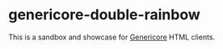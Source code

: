 # genericore-double-rainbow

This is a sandbox and showcase for
[Genericore](https://shackspace.de/wiki/doku.php?id=project:genericore)
HTML clients.
